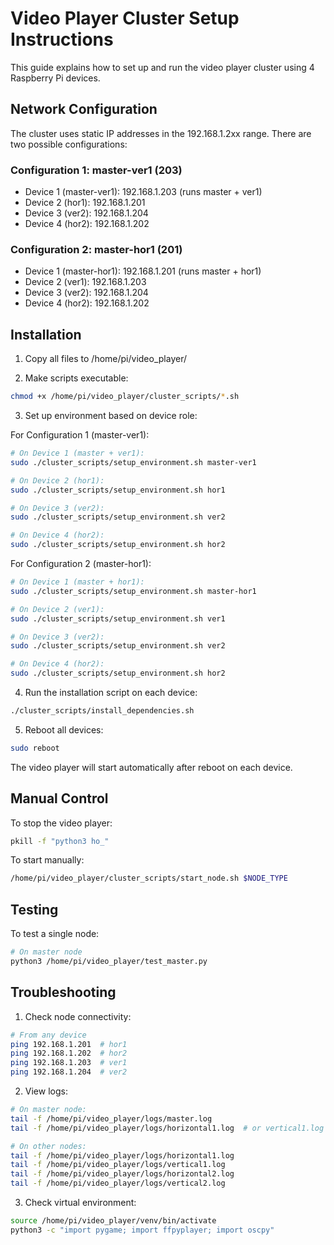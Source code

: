 # Video Player Cluster Setup Instructions

This guide explains how to set up and run the video player cluster using 4 Raspberry Pi devices.

## Network Configuration

The cluster uses static IP addresses in the 192.168.1.2xx range. There are two possible configurations:

### Configuration 1: master-ver1 (203)
- Device 1 (master-ver1): 192.168.1.203 (runs master + ver1)
- Device 2 (hor1): 192.168.1.201
- Device 3 (ver2): 192.168.1.204
- Device 4 (hor2): 192.168.1.202

### Configuration 2: master-hor1 (201)
- Device 1 (master-hor1): 192.168.1.201 (runs master + hor1)
- Device 2 (ver1): 192.168.1.203
- Device 3 (ver2): 192.168.1.204
- Device 4 (hor2): 192.168.1.202

## Installation

1. Copy all files to /home/pi/video_player/

2. Make scripts executable:
```bash
chmod +x /home/pi/video_player/cluster_scripts/*.sh
```

3. Set up environment based on device role:

For Configuration 1 (master-ver1):
```bash
# On Device 1 (master + ver1):
sudo ./cluster_scripts/setup_environment.sh master-ver1

# On Device 2 (hor1):
sudo ./cluster_scripts/setup_environment.sh hor1

# On Device 3 (ver2):
sudo ./cluster_scripts/setup_environment.sh ver2

# On Device 4 (hor2):
sudo ./cluster_scripts/setup_environment.sh hor2
```

For Configuration 2 (master-hor1):
```bash
# On Device 1 (master + hor1):
sudo ./cluster_scripts/setup_environment.sh master-hor1

# On Device 2 (ver1):
sudo ./cluster_scripts/setup_environment.sh ver1

# On Device 3 (ver2):
sudo ./cluster_scripts/setup_environment.sh ver2

# On Device 4 (hor2):
sudo ./cluster_scripts/setup_environment.sh hor2
```

4. Run the installation script on each device:
```bash
./cluster_scripts/install_dependencies.sh
```

5. Reboot all devices:
```bash
sudo reboot
```

The video player will start automatically after reboot on each device.

## Manual Control

To stop the video player:
```bash
pkill -f "python3 ho_"
```

To start manually:
```bash
/home/pi/video_player/cluster_scripts/start_node.sh $NODE_TYPE
```

## Testing

To test a single node:
```bash
# On master node
python3 /home/pi/video_player/test_master.py
```

## Troubleshooting

1. Check node connectivity:
```bash
# From any device
ping 192.168.1.201  # hor1
ping 192.168.1.202  # hor2
ping 192.168.1.203  # ver1
ping 192.168.1.204  # ver2
```

2. View logs:
```bash
# On master node:
tail -f /home/pi/video_player/logs/master.log
tail -f /home/pi/video_player/logs/horizontal1.log  # or vertical1.log

# On other nodes:
tail -f /home/pi/video_player/logs/horizontal1.log
tail -f /home/pi/video_player/logs/vertical1.log
tail -f /home/pi/video_player/logs/horizontal2.log
tail -f /home/pi/video_player/logs/vertical2.log
```

3. Check virtual environment:
```bash
source /home/pi/video_player/venv/bin/activate
python3 -c "import pygame; import ffpyplayer; import oscpy"
```
